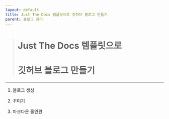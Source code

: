 ```yaml
---
layout: default
title: Just The Docs 템플릿으로 깃허브 블로그 만들기
parent: 블로그 관리
---
```


> # Just The Docs 템플릿으로
> # 깃허브 블로그 만들기

---

1. 블로그 생성

2. 꾸미기

3. 마크다운 올인원
